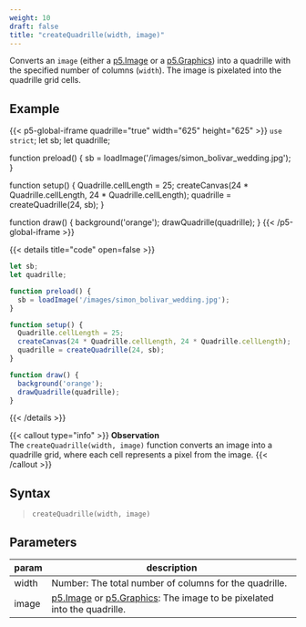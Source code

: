 ```yaml
---
weight: 10
draft: false
title: "createQuadrille(width, image)"
---
```


Converts an `image` (either a [p5.Image](https://p5js.org/reference/#/p5.Image) or a [p5.Graphics](https://p5js.org/reference/#/p5.Graphics)) into a quadrille with the specified number of columns (`width`). The image is pixelated into the quadrille grid cells.

## Example

{{< p5-global-iframe quadrille="true" width="625" height="625" >}}
`use strict`;
let sb;
let quadrille;

function preload() {
  sb = loadImage('/images/simon_bolivar_wedding.jpg');
}

function setup() {
  Quadrille.cellLength = 25;
  createCanvas(24 * Quadrille.cellLength, 24 * Quadrille.cellLength);
  quadrille = createQuadrille(24, sb);
}

function draw() {
  background('orange');
  drawQuadrille(quadrille);
}
{{< /p5-global-iframe >}}

{{< details title="code" open=false >}}
```js
let sb;
let quadrille;

function preload() {
  sb = loadImage('/images/simon_bolivar_wedding.jpg');
}

function setup() {
  Quadrille.cellLength = 25;
  createCanvas(24 * Quadrille.cellLength, 24 * Quadrille.cellLength);
  quadrille = createQuadrille(24, sb);
}

function draw() {
  background('orange');
  drawQuadrille(quadrille);
}
```
{{< /details >}}

{{< callout type="info" >}}
**Observation**\
The `createQuadrille(width, image)` function converts an image into a quadrille grid, where each cell represents a pixel from the image.
{{< /callout >}}

## Syntax

> `createQuadrille(width, image)`

## Parameters

| param  | description                                                                                         |
|--------|-----------------------------------------------------------------------------------------------------|
| width  | Number: The total number of columns for the quadrille.                                               |
| image  | [p5.Image](https://p5js.org/reference/#/p5.Image) or [p5.Graphics](https://p5js.org/reference/#/p5.Graphics): The image to be pixelated into the quadrille. |